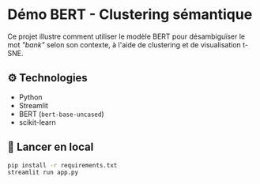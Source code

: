 # Démo BERT - Clustering sémantique

Ce projet illustre comment utiliser le modèle BERT pour désambiguïser le mot *"bank"* selon son contexte, à l'aide de clustering et de visualisation t-SNE.

## ⚙️ Technologies
- Python
- Streamlit
- BERT (`bert-base-uncased`)
- scikit-learn

## 🚀 Lancer en local
```bash
pip install -r requirements.txt
streamlit run app.py
